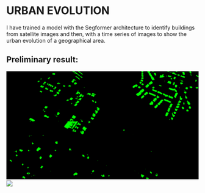 # URBAN EVOLUTION

I have trained a model with the Segformer architecture to identify buildings from satellite images and then, with a time series of images to show the urban evolution of a geographical area.

## Preliminary result:
<img src="images/urban_evolution.gif">

<img src="images/image_overlay.gif">
